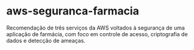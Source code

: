 # aws-seguranca-farmacia
Recomendação de três serviços da AWS voltados à segurança de uma aplicação de farmácia, com foco em controle de acesso, criptografia de dados e detecção de ameaças.
